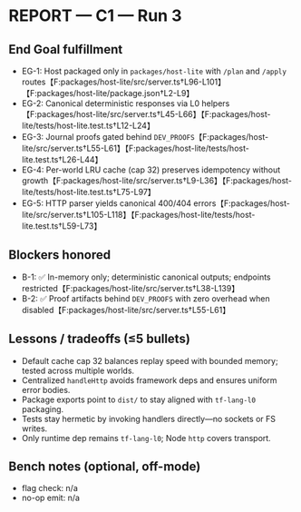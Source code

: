 # REPORT — C1 — Run 3

## End Goal fulfillment
- EG-1: Host packaged only in `packages/host-lite` with `/plan` and `/apply` routes【F:packages/host-lite/src/server.ts†L96-L101】【F:packages/host-lite/package.json†L2-L9】
- EG-2: Canonical deterministic responses via L0 helpers【F:packages/host-lite/src/server.ts†L45-L66】【F:packages/host-lite/tests/host-lite.test.ts†L12-L24】
- EG-3: Journal proofs gated behind `DEV_PROOFS`【F:packages/host-lite/src/server.ts†L55-L61】【F:packages/host-lite/tests/host-lite.test.ts†L26-L44】
- EG-4: Per-world LRU cache (cap 32) preserves idempotency without growth【F:packages/host-lite/src/server.ts†L9-L36】【F:packages/host-lite/tests/host-lite.test.ts†L75-L97】
- EG-5: HTTP parser yields canonical 400/404 errors【F:packages/host-lite/src/server.ts†L105-L118】【F:packages/host-lite/tests/host-lite.test.ts†L59-L73】

## Blockers honored
- B-1: ✅ In-memory only; deterministic canonical outputs; endpoints restricted【F:packages/host-lite/src/server.ts†L38-L139】
- B-2: ✅ Proof artifacts behind `DEV_PROOFS` with zero overhead when disabled【F:packages/host-lite/src/server.ts†L55-L61】

## Lessons / tradeoffs (≤5 bullets)
- Default cache cap 32 balances replay speed with bounded memory; tested across multiple worlds.
- Centralized `handleHttp` avoids framework deps and ensures uniform error bodies.
- Package exports point to `dist/` to stay aligned with `tf-lang-l0` packaging.
- Tests stay hermetic by invoking handlers directly—no sockets or FS writes.
- Only runtime dep remains `tf-lang-l0`; Node `http` covers transport.

## Bench notes (optional, off-mode)
- flag check: n/a
- no-op emit: n/a
